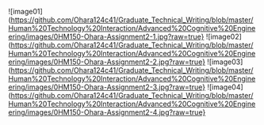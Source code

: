 ![image01](https://github.com/Ohara124c41/Graduate_Technical_Writing/blob/master/Human%20Technology%20Interaction/Advanced%20Cognitive%20Engineering/images/0HM150-Ohara-Assignment2-1.jpg?raw=true}
![image02](https://github.com/Ohara124c41/Graduate_Technical_Writing/blob/master/Human%20Technology%20Interaction/Advanced%20Cognitive%20Engineering/images/0HM150-Ohara-Assignment2-2.jpg?raw=true}
![image03](https://github.com/Ohara124c41/Graduate_Technical_Writing/blob/master/Human%20Technology%20Interaction/Advanced%20Cognitive%20Engineering/images/0HM150-Ohara-Assignment2-3.jpg?raw=true}
![image04](https://github.com/Ohara124c41/Graduate_Technical_Writing/blob/master/Human%20Technology%20Interaction/Advanced%20Cognitive%20Engineering/images/0HM150-Ohara-Assignment2-4.jpg?raw=true}
